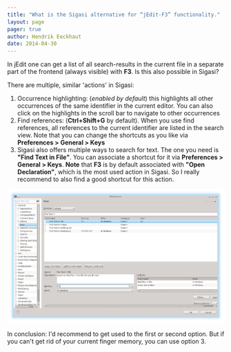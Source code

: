 ```yaml
---
title: "What is the Sigasi alternative for “jEdit-F3” functionality."
layout: page 
pager: true
author: Hendrik Eeckhaut
date: 2014-04-30
---
```

In jEdit one can get a list of all search-results in the current file in a separate part of the frontend (always visible) with **F3**. Is this also possible in Sigasi?

There are multiple, similar 'actions' in Sigasi:

1. Occurrence highlighting: (_enabled by default_) this highlights all other occurrences of the same identifier in the current editor. You can also click on the highlights in the scroll bar to navigate to other occurrences
2. Find references: (**Ctrl+Shift+G** by default). When you use find references, all references to the current identifier are listed in the search view. Note that you can change the shortcuts as you like via **Preferences > General > Keys**
3. Sigasi also offers multiple ways to search for text. The one you need is **"Find Text in File"**. You can associate a shortcut for it via **Preferences > General > Keys**.
   **Note** that **F3** is by default associated with **"Open Declaration"**, which is the most used action in Sigasi. So I really recommend to also find a good shortcut for this action.

![](images/find-text-in-file.png)

In conclusion: I'd recommend to get used to the first or second option. But if you can't get rid of your current finger memory, you can use option 3.
